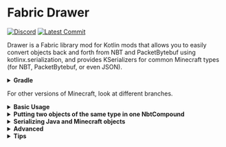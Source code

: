 # Fabric Drawer
[![Discord](https://img.shields.io/discord/219787567262859264?color=blue&label=Discord)](https://discord.gg/CFaCu97)
[![Latest Commit](https://img.shields.io/github/last-commit/natanfudge/fabric-drawer)](https://github.com/natanfudge/Fabric-Drawer/commits/master)

Drawer is a Fabric library mod for Kotlin mods that allows you to easily convert objects back and forth from NBT and PacketBytebuf using kotlinx.serialization, and provides KSerializers for common Minecraft types (for NBT, PacketBytebuf, or even JSON). 

<details><summary><b>Gradle</b></summary>
<p>

Add to dependencies:
```groovy
dependencies {
    // [...]
    modImplementation("io.natanfudge.github:fabric-drawer:4.1.0-1.17.1")
    include("io.natanfudge.github:fabric-drawer:4.1.0-1.17.1")
}
```
Add the kotlinx.serialization gradle plugin:
```groovy
plugins {
    // [...]
    id ("org.jetbrains.kotlin.plugin.serialization") version 1.5.21 // Or omit version here and use the new gradle 5.6 plugins block in settings.gradle https://docs.gradle.org/5.6/userguide/plugins.html#sec:plugin_version_management
}
```

</p>
</details>

For other versions of Minecraft, look at different branches. 

<details><summary><b>Basic Usage</b></summary>
<p>

Annotate any class with `@Serializable` to make it serializable. **Make sure that every property has a usable default value when storing data for a block entity.** More information on this farther down.
```kotlin
import kotlinx.serialization.Serializable

@Serializable
data class BlockInfo(var timesClicked: Int = 0, val placementTime: Long = 0, val firstToClick: String? = null)
```

Then you can serialize it back and forth.

### In a block entity

```kotlin
fun fillData() {
    myInfo = BlockInfo(timesClicked = 7, placementTime = 1337, firstToClick = "fudge")
}
// Or make myInfo lateinit if initializing it at first placement is guaranteed
var myInfo: BlockInfo = BlockInfo()
    private set

override fun toNbt(tag: NbtCompound): NbtCompound {
    // Serialize
    BlockInfo.serializer().put(myInfo, inTag = tag)
    return super.toNbt(tag)
}

override fun fromNbt(tag: NbtCompound) {
    super.fromNbt(tag)
    // Deserialize
    myInfo = BlockInfo.serializer().getFrom(tag)
}
```


### In a packet

```kotlin
val data = BlockInfo(timesClicked = 0, placementTime = 420, firstToClick = null)

val packetData = PacketByteBuf(Unpooled.buffer())
// Serialize
BlockInfo.serializer().write(data, toBuf = packetData)
    
for (player in PlayerStream.all(world.server)) {
    ServerSidePacketRegistry.INSTANCE.sendToPlayer(player, Identifier("modid", "packet_id"), packetData)
}
```

```kotlin
ClientSidePacketRegistry.INSTANCE.register(Identifier("modId", "packet_id")) { context, buf ->
    // Deserialize
    val data = BlockInfo.serializer().readFrom(buf)
}
```

Remember that you still need to validate your client to server packets!


An example mod can be seen [here](https://github.com/natanfudge/fabric-drawer-example).

</p>
</details>

<details><summary><b>Putting two objects of the same type in one NbtCompound</b></summary>
<p>

 If you are putting two objects of the same type in one NbtCompound you need to specify a unique key for each one. (Note: You don't need to do this with a `PacketByteBuf`.)
 For example:
```kotlin
val myInfo1 = BlockInfo(timesClicked = 7, placementTime = 1337, firstToClick = "fudge")
val myInfo2 = BlockInfo(timesClicked = 3, placementTime = 9999, firstToClick = "you")

override fun toTag(tag: NbtCompound): NbtCompound {
    BlockInfo.serializer().put(myInfo1, inTag = tag, key = "myInfo1")
    BlockInfo.serializer().put(myInfo1, inTag = tag, key = "myInfo2")
}

override fun fromTag(tag: NbtCompound) {
    myInfo1 = BlockInfo.serializer.getFrom(tag, key = "myInfo1")
    myInfo2 = BlockInfo.serializer.getFrom(tag, key = "myInfo2")
}
```
 
This is only true for when YOU are putting 2 instances of the same type. If a class has multiple of the same type that's OK.
```kotlin
// No need for a key
data class MyData(val int1: Int = 0, val int2: Int = 0)
fun toTag(tag: NbtCompound) {
    MyData.serializer().put(MyData(1, 2))
}
```

```kotlin
// Need a key
data class MyData(val int1: Int = 0, val int2: Int = 0)
fun toTag(tag: NbtCompound) {
    MyData.serializer().put(MyData(1, 2), key = "first")
    MyData.serializer().put(MyData(3, 4), key = "second")
}
```

</p>
</details>

<details><summary><b>Serializing Java and Minecraft objects</b></summary>

<p>

You can serialize any primitive, and any list of primitives, and any class of your own that is annotated with `@Serializable`, without any extra modification:
```kotlin
// OK
@Serializable
data class MyData(val str: String, val list: List<Double>)
@Serializable
data class Nested(val myData: MyData, val c: Char)
```
However, if you try to put in a `UUID` or a `BlockPos`, for example:
```kotlin
// Error!
@Serializable
data class MyPlayer(val id: UUID)
```

To fix this, put at the very top of the file:
```kotlin
@file:UseSerializers(ForUuid::class, ForBlockPos::class)
```

Serializers for the following classes are available:
- UUID
- BlockPos
- Vec3d
- Identifier
- SoundEvent (note: requires being in a Minecraft context as it accesses the registry)
- All NBT classes
- ItemStack (requires being in a Minecraft context)
- Ingredient (requires being in a Minecraft context)
- DefaultedList<>


If I've missed anything you need please [open an issue](https://github.com/natanfudge/Fabric-Drawer/issues/new).

You can also add your own serializers and more using the kotlinx.serialization API. For more information, [see the README](https://github.com/Kotlin/kotlinx.serialization/blob/master/README.md). 

Note: Primitive serializers don't work right now for `NbtCompound`, so just use the existing `putInt` etc methods. 

</p>
</details>

<details><summary><b>Advanced</b></summary>
<p>

### Why does every property need to have a default value when storing data for a block entity?
There are 2 main reasons:
1. Nbt data is volatile. It can change at any time, via modifying the save file, or by using the `/data` command.
This means you can never trust the information provided to by the NBT to be valid, or the server might crash endlessly on startup trying to deserialize non-existent nbt data.
Having a default value avoids this problem by simply using those default values when the data is invalid.
2. Sometimes you only want to store data on the server, so you don't use `BlockEntityClientSerializable`.
Your data will (usually, see point 1.) be restored on the server just fine.  
However, Minecraft will also call `fromTag` on the client, in an attempt to sync the data to him as well.
You don't send him any of the nbt data required to load your `@Serializable` classes, so if there are no default values, it will simply crash.

Make sure that the default values are **usable**, meaning trying to use them in your mod will never crash!

### Polymorphic serialization
- Read [this](https://github.com/Kotlin/kotlinx.serialization/blob/master/docs/polymorphism.md) first. 
- In order to do this in drawer you need to add the `SerializersModule` instance whenever you serialize / deserialize using that module. 
If this is cumbersome a simple extension method on `KSerialize<T>` can be used that automatically inserts your module.

</p>
</details>

<details><summary><b>Tips</b></summary>
<p>

- To avoid boilerplate it's recommended to add a `putIn()` / `writeTo()` function to your serializable classes, for example:
```kotlin
@Serializable
data class MyData(val x: Int, val y: String) {
    fun putIn(tag: NbtCompound) = MyData.serializer().put(this, tag)
}
//Usage:
fun toTag(tag: NbtCompound) {
    val data = MyData(1, "hello")
    tag.putIn(tag) // Instead of MyData.serializer().put(data,tag)
}
```

Please thumbs-up [this issue](https://github.com/Kotlin/kotlinx.serialization/issues/329) so we can have this syntax built-in to the library for all serializable classes! Having a common interface for serializable classes would also enable avoiding boilerplate in other places.

- Serializable classes are also serializable to [Json](https://github.com/Kotlin/kotlinx.serialization/blob/master/README.md), and any other format that kotlinx.serialization and its addons support. 

</p>
</details>